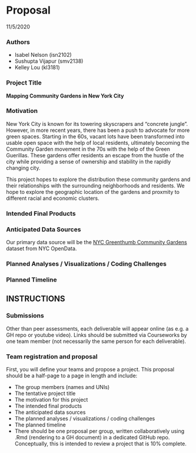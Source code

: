Proposal
================
11/5/2020

### Authors

  - Isabel Nelson (isn2102)
  - Sushupta Vijapur (smv2138)
  - Kelley Lou (kl3181)

### Project Title

**Mapping Community Gardens in New York City**

### Motivation

New York City is known for its towering skyscrapers and “concrete
jungle”. However, in more recent years, there has been a push to
advocate for more green spaces. Starting in the 60s, vacant lots have
been transformed into usable open space with the help of local
residents, ultimately becoming the Community Garden movement in the 70s
with the help of the Green Guerillas. These gardens offer residents an
escape from the hustle of the city while providing a sense of ownership
and stability in the rapidly changing city.

This project hopes to explore the distribution these community gardens
and their relationships with the surrounding neighborhoods and
residents. We hope to explore the geographic location of the gardens and
proxmity to different racial and economic clusters.

### Intended Final Products

### Anticipated Data Sources

Our primary data source will be the [NYC Greenthumb Community
Gardens](https://data.cityofnewyork.us/Environment/NYC-Greenthumb-Community-Gardens/ajxm-kzmj)
dataset from NYC OpenData.

### Planned Analyses / Visualizations / Coding Challenges

### Planned Timeline

## INSTRUCTIONS

### Submissions

Other than peer assessments, each deliverable will appear online (as
e.g. a GH repo or youtube video). Links should be submitted via
Courseworks by one team member (not necessarily the same person for each
deliverable).

### Team registration and proposal

First, you will define your teams and propose a project. This proposal
should be a half-page to a page in length and include:

  - The group members (names and UNIs)
  - The tentative project title
  - The motivation for this project
  - The intended final products
  - The anticipated data sources
  - The planned analyses / visualizations / coding challenges
  - The planned timeline
  - There should be one proposal per group, written collaboratively
    using .Rmd (rendering to a GH document) in a dedicated GitHub repo.
    Conceptually, this is intended to review a project that is 10%
    complete.
